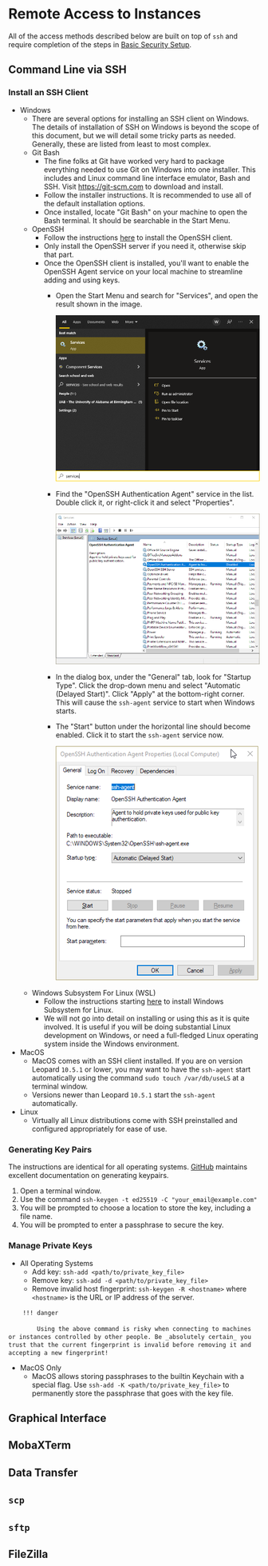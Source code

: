 # Remote Access to Instances

All of the access methods described below are built on top of `ssh` and require completion of the steps in [Basic Security Setup](./security_setup_basic.md).

## Command Line via SSH

### Install an SSH Client

- Windows
    - There are several options for installing an SSH client on Windows. The details of installation of SSH on Windows is beyond the scope of this document, but we will detail some tricky parts as needed. Generally, these are listed from least to most complex.
    - Git Bash
        - The fine folks at Git have worked very hard to package everything needed to use Git on Windows into one installer. This includes and Linux command line interface emulator, Bash and SSH. Visit <https://git-scm.com> to download and install.
        - Follow the installer instructions. It is recommended to use all of the default installation options.
        - Once installed, locate "Git Bash" on your machine to open the Bash terminal. It should be searchable in the Start Menu.
    - OpenSSH
        - Follow the instructions [here](https://docs.microsoft.com/en-us/windows-server/administration/openssh/openssh_install_firstuse) to install the OpenSSH client.
        - Only install the OpenSSH server if you need it, otherwise skip that part.
        - Once the OpenSSH client is installed, you'll want to enable the OpenSSH Agent service on your local machine to streamline adding and using keys.
            - Open the Start Menu and search for "Services", and open the result shown in the image.

                ![!Searching for services in the start menu. ><](./images/openssh_search_services.png)

            - Find the "OpenSSH Authentication Agent" service in the list. Double click it, or right-click it and select "Properties".

                ![!Services list showing OpenSSH Authentication Agent highlighted. ><](./images/openssh_services_list.png)

            - In the dialog box, under the "General" tab, look for "Startup Type". Click the drop-down menu and select "Automatic (Delayed Start)". Click "Apply" at the bottom-right corner. This will cause the `ssh-agent` service to start when Windows starts.
            - The "Start" button under the horizontal line should become enabled. Click it to start the `ssh-agent` service now.

                ![!OpenSSH Authentication Agent Properties dialog box. ><](./images/openssh_ssh_agent_service_dialog.png)
    - Windows Subsystem For Linux (WSL)
        - Follow the instructions starting [here](https://docs.microsoft.com/en-us/windows/wsl/about) to install Windows Subsystem for Linux.
        - We will not go into detail on installing or using this as it is quite involved. It is useful if you will be doing substantial Linux development on Windows, or need a full-fledged Linux operating system inside the Windows environment.
- MacOS
    - MacOS comes with an SSH client installed. If you are on version Leopard `10.5.1` or lower, you may want to have the `ssh-agent` start automatically using the command `sudo touch /var/db/useLS` at a terminal window.
    - Versions newer than Leopard `10.5.1` start the `ssh-agent` automatically.
- Linux
    - Virtually all Linux distributions come with SSH preinstalled and configured appropriately for ease of use.

### Generating Key Pairs

The instructions are identical for all operating systems. [GitHub](https://docs.github.com/en/authentication/connecting-to-github-with-ssh/generating-a-new-ssh-key-and-adding-it-to-the-ssh-agent) maintains excellent documentation on generating keypairs.

1. Open a terminal window.
2. Use the command `ssh-keygen -t ed25519 -C "your_email@example.com"`
3. You will be prompted to choose a location to store the key, including a file name.
4. You will be prompted to enter a passphrase to secure the key.

### Manage Private Keys

- All Operating Systems
    - Add key: `ssh-add <path/to/private_key_file>`
    - Remove key: `ssh-add -d <path/to/private_key_file>`
    - Remove invalid host fingerprint: `ssh-keygen -R <hostname>` where `<hostname>` is the URL or IP address of the server.

<!-- markdownlint-disable MD046 -->
        !!! danger

            Using the above command is risky when connecting to machines or instances controlled by other people. Be _absolutely certain_ you trust that the current fingerprint is invalid before removing it and accepting a new fingerprint!
<!-- markdownlint-enable MD046 -->

- MacOS Only
    - MacOS allows storing passphrases to the builtin Keychain with a special flag. Use `ssh-add -K <path/to/private_key_file>` to permanently store the passphrase that goes with the key file.

## Graphical Interface

## MobaXTerm

## Data Transfer

## `scp`

## `sftp`

## FileZilla
